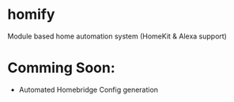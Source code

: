# homify
Module based home automation system (HomeKit &amp; Alexa support)

# Comming Soon:
- Automated Homebridge Config generation




